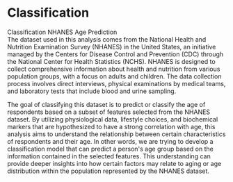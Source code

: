 # Classification
Classification NHANES Age Prediction
<br>
The dataset used in this analysis comes from the National Health and Nutrition Examination Survey (NHANES) in the United States, an initiative managed by the Centers for Disease Control and Prevention (CDC) through the National Center for Health Statistics (NCHS). NHANES is designed to collect comprehensive information about health and nutrition from various population groups, with a focus on adults and children. The data collection process involves direct interviews, physical examinations by medical teams, and laboratory tests that include blood and urine sampling.

The goal of classifying this dataset is to predict or classify the age of respondents based on a subset of features selected from the NHANES dataset. By utilizing physiological data, lifestyle choices, and biochemical markers that are hypothesized to have a strong correlation with age, this analysis aims to understand the relationship between certain characteristics of respondents and their age. In other words, we are trying to develop a classification model that can predict a person's age group based on the information contained in the selected features. This understanding can provide deeper insights into how certain factors may relate to aging or age distribution within the population represented by the NHANES dataset.
